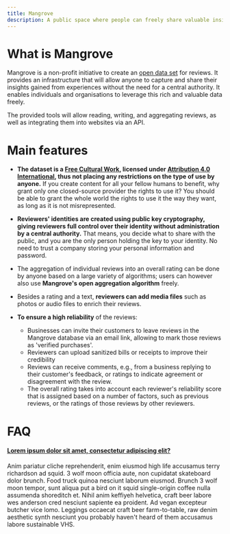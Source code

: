```yaml
---
title: Mangrove
description: A public space where people can freely share valuable insights with each other without a central authority.
---
```


# What is Mangrove
Mangrove is a non-profit initiative to create an [open data set](https://en.wikipedia.org/wiki/Open_data) for reviews. It provides an infrastructure that will allow anyone to capture and share their insights gained from experiences without the need for a central authority. It enables individuals and organisations to leverage this rich and valuable data freely.

The provided tools will allow reading, writing, and aggregating reviews, as well as integrating them into websites via an API.

# Main features
* **The dataset is a [Free Cultural Work](https://freedomdefined.org/Definition), licensed under [Attribution 4.0 International](https://creativecommons.org/licenses/by/4.0/), thus not placing any restrictions on the type of use by anyone.** If you create content for all your fellow humans to benefit, why grant only one closed-source provider the rights to use it? You should be able to grant the whole world the rights to use it the way they want, as long as it is not misrepresented.
* **Reviewers' identities are created using public key cryptography, giving reviewers full control over their identity without administration by a central authority.** That means, you decide what to share with the public, and you are the only person holding the key to your identity. No need to trust a company storing your personal information and password.
* The aggregation of individual reviews into an overall rating can be done by anyone based on a large variety of algorithms; users can however also use **Mangrove's open aggregation algorithm** freely.
* Besides a rating and a text, **reviewers can add media files** such as photos or audio files to enrich their reviews.

* **To ensure a high reliability** of the reviews:
    * Businesses can invite their customers to leave reviews in the Mangrove database via an email link, allowing to mark those reviews as 'verified purchases'.
    * Reviewers can upload sanitized bills or receipts to improve their credibility
    * Reviews can receive comments, e.g., from a business replying to their customer's feedback, or ratings to indicate agreement or disagreement with the review.
    * The overall rating takes into account each reviewer's reliability score that is assigned based on a number of factors, such as previous reviews, or the ratings of those reviews by other reviewers. 


# FAQ
<div class="panel-group" id="accordion">
                    <div class="panel panel-default">
                        <div class="panel-heading">
                            <h4 class="panel-title">
                                <a class="noCrossRef accordion-toggle" data-toggle="collapse" data-parent="#accordion" href="#collapseOne">Lorem ipsum dolor sit amet, consectetur adipiscing elit?</a>
                            </h4>
                        </div>
                        <div id="collapseOne" class="panel-collapse collapse noCrossRef">
                            <div class="panel-body">
                                Anim pariatur cliche reprehenderit, enim eiusmod high life accusamus terry richardson ad squid. 3 wolf moon officia aute, non cupidatat skateboard dolor brunch. Food truck quinoa nesciunt laborum eiusmod. Brunch 3 wolf moon tempor, sunt aliqua put a bird on it squid single-origin coffee nulla assumenda shoreditch et. Nihil anim keffiyeh helvetica, craft beer labore wes anderson cred nesciunt sapiente ea proident. Ad vegan excepteur butcher vice lomo. Leggings occaecat craft beer farm-to-table, raw denim aesthetic synth nesciunt you probably haven't heard of them accusamus labore sustainable VHS.
                            </div>
                        </div>
                    </div>
 </div>
